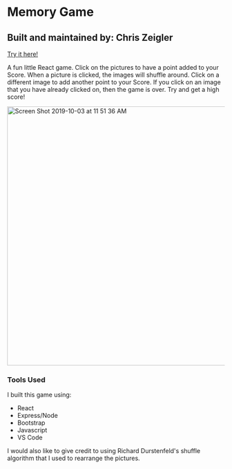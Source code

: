 # Memory Game

## Built and maintained by: Chris Zeigler

[Try it here!](https://zigybass.github.io/React-Memory-Game/)

A fun little React game. Click on the pictures to have a point added to your Score. When a picture is clicked, the images will shuffle around. Click on a different image to add another point to your Score. If you click on an image that you have already clicked on, then the game is over. Try and get a high score!

<img width="600" alt="Screen Shot 2019-10-03 at 11 51 36 AM" src="https://user-images.githubusercontent.com/50716272/66142846-3239ff80-e5d4-11e9-99c5-183c6114c2e5.png">

### Tools Used

I built this game using: 

* React
* Express/Node
* Bootstrap
* Javascript
* VS Code 



I would also like to give credit to using Richard Durstenfeld's shuffle algorithm that I used to rearrange the pictures. 
